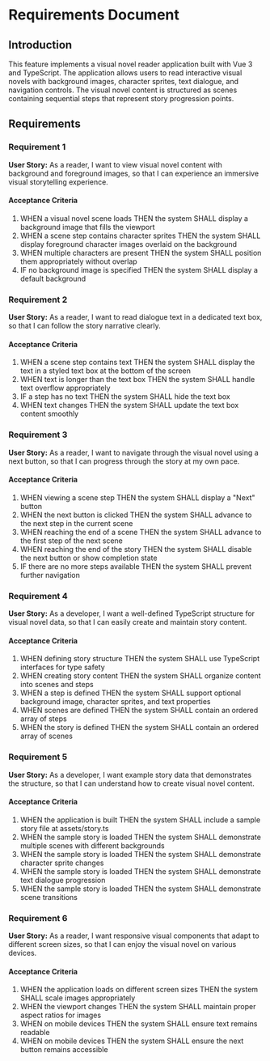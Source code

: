 # Requirements Document

## Introduction

This feature implements a visual novel reader application built with Vue 3 and TypeScript. The application allows users to read interactive visual novels with background images, character sprites, text dialogue, and navigation controls. The visual novel content is structured as scenes containing sequential steps that represent story progression points.

## Requirements

### Requirement 1

**User Story:** As a reader, I want to view visual novel content with background and foreground images, so that I can experience an immersive visual storytelling experience.

#### Acceptance Criteria

1. WHEN a visual novel scene loads THEN the system SHALL display a background image that fills the viewport
2. WHEN a scene step contains character sprites THEN the system SHALL display foreground character images overlaid on the background
3. WHEN multiple characters are present THEN the system SHALL position them appropriately without overlap
4. IF no background image is specified THEN the system SHALL display a default background

### Requirement 2

**User Story:** As a reader, I want to read dialogue text in a dedicated text box, so that I can follow the story narrative clearly.

#### Acceptance Criteria

1. WHEN a scene step contains text THEN the system SHALL display the text in a styled text box at the bottom of the screen
2. WHEN text is longer than the text box THEN the system SHALL handle text overflow appropriately
3. IF a step has no text THEN the system SHALL hide the text box
4. WHEN text changes THEN the system SHALL update the text box content smoothly

### Requirement 3

**User Story:** As a reader, I want to navigate through the visual novel using a next button, so that I can progress through the story at my own pace.

#### Acceptance Criteria

1. WHEN viewing a scene step THEN the system SHALL display a "Next" button
2. WHEN the next button is clicked THEN the system SHALL advance to the next step in the current scene
3. WHEN reaching the end of a scene THEN the system SHALL advance to the first step of the next scene
4. WHEN reaching the end of the story THEN the system SHALL disable the next button or show completion state
5. IF there are no more steps available THEN the system SHALL prevent further navigation

### Requirement 4

**User Story:** As a developer, I want a well-defined TypeScript structure for visual novel data, so that I can easily create and maintain story content.

#### Acceptance Criteria

1. WHEN defining story structure THEN the system SHALL use TypeScript interfaces for type safety
2. WHEN creating story content THEN the system SHALL organize content into scenes and steps
3. WHEN a step is defined THEN the system SHALL support optional background image, character sprites, and text properties
4. WHEN scenes are defined THEN the system SHALL contain an ordered array of steps
5. WHEN the story is defined THEN the system SHALL contain an ordered array of scenes

### Requirement 5

**User Story:** As a developer, I want example story data that demonstrates the structure, so that I can understand how to create visual novel content.

#### Acceptance Criteria

1. WHEN the application is built THEN the system SHALL include a sample story file at assets/story.ts
2. WHEN the sample story is loaded THEN the system SHALL demonstrate multiple scenes with different backgrounds
3. WHEN the sample story is loaded THEN the system SHALL demonstrate character sprite changes
4. WHEN the sample story is loaded THEN the system SHALL demonstrate text dialogue progression
5. WHEN the sample story is loaded THEN the system SHALL demonstrate scene transitions

### Requirement 6

**User Story:** As a reader, I want responsive visual components that adapt to different screen sizes, so that I can enjoy the visual novel on various devices.

#### Acceptance Criteria

1. WHEN the application loads on different screen sizes THEN the system SHALL scale images appropriately
2. WHEN the viewport changes THEN the system SHALL maintain proper aspect ratios for images
3. WHEN on mobile devices THEN the system SHALL ensure text remains readable
4. WHEN on mobile devices THEN the system SHALL ensure the next button remains accessible